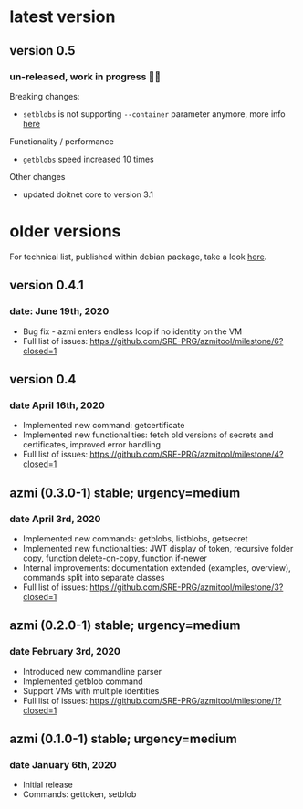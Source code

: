 # latest version

## version 0.5 

### un-released, work in progress 👷‍♂️

Breaking changes:
* `setblobs` is not supporting `--container` parameter anymore, more info [here](docs/setblobs-container.md)

Functionality / performance
* `getblobs` speed increased 10 times

Other changes
* updated doitnet core to version 3.1

# older versions

For technical list, published within debian package, take a look [here](debian/changelog).

## version 0.4.1

### date: June 19th, 2020

* Bug fix - azmi enters endless loop if no identity on the VM
* Full list of issues: https://github.com/SRE-PRG/azmitool/milestone/6?closed=1

## version 0.4

### date April 16th, 2020

* Implemented new command: getcertificate
* Implemented new functionalities: fetch old versions of secrets and certificates, improved error handling
* Full list of issues: https://github.com/SRE-PRG/azmitool/milestone/4?closed=1

## azmi (0.3.0-1) stable; urgency=medium

### date April 3rd, 2020

* Implemented new commands: getblobs, listblobs, getsecret
* Implemented new functionalities: JWT display of token, recursive folder copy, function delete-on-copy, function if-newer
* Internal improvements: documentation extended (examples, overview), commands split into separate classes
* Full list of issues: https://github.com/SRE-PRG/azmitool/milestone/3?closed=1

## azmi (0.2.0-1) stable; urgency=medium

### date February 3rd, 2020

* Introduced new commandline parser
* Implemented getblob command
* Support VMs with multiple identities
* Full list of issues: https://github.com/SRE-PRG/azmitool/milestone/1?closed=1

## azmi (0.1.0-1) stable; urgency=medium

### date January 6th, 2020

* Initial release
* Commands: gettoken, setblob

